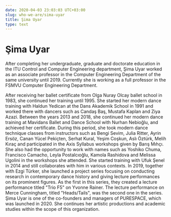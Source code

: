 ```yaml
---
date: 2020-04-03 23:03:03 UTC+03:00
slug: who-we-are/sima-uyar
title: Şima Uyar
type: text
---
```

# Şima Uyar

After completing her undergraduate, graduate and doctorate education
in the ITU Control and Computer Engineering department,
Şima Uyar worked as an associate professor
in the Computer Engineering Department of the same university until 2019.
Currently she is working as a full professor
in the FSMVU Computer Engineering Department.

After receiving her ballet certificate
from Olga Nuray Olcay ballet school in 1983,
she continued her training until 1995.
She started her modern dance training with Haldun Yedican
at the Dans Akademik School in 1991 and worked there with dancers
such as Candaş Baş, Mustafa Kaplan and Ziya Azazi.
Between the years 2013 and 2018,
she continued her modern dance training
at Mavidans Ballet and Dance School with Nurhan Nebioğlu,
and achieved her certificate.
During this period, she took modern dance technique classes
from instructors such as Bengi Sevim, Julia Ritter, Ayrin Ersöz,
Canan Yücel Pekiçten, Serhat Kural, Yeşim Coşkun, Aslı Öztürk, Melih Kıraç
and participated in the Axis Syllabus workshops given by Barış Mıhçı.
She also had the opportunity to work with names such as Yoshiko Chuma,
Francisco Camacho, Leyla Postalcıoğlu, Kamola Rashidova and Melissa Ugolini
in the workshops she attended.
She started training with Ufuk Şenel in 2014
and still collaborates with him in various contexts.
In 2019, together with Ezgi Türker, she launched a project series
focusing on conducting research in contemporary dance history
and giving lecture performances on its prominent figures.
As the first in this series, they created a lecture performance
titled "Trio F5" on Yvonne Rainer.
The lecture performance on Merce Cunningham, titled "Heads/Tails",
was the second one in the series.
Şima Uyar is one of the co-founders and managers of PURESPACE,
which was launched in 2020.
She continues her artistic productions and academic studies
within the scope of this organization.
